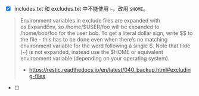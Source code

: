 - [x] includes.txt 和 excludes.txt 中不能使用 `~`，改用 `$HOME`。

> Environment variables in exclude files are expanded with os.ExpandEnv, so /home/$USER/foo will be expanded to /home/bob/foo for the user bob. To get a literal dollar sign, write $$ to the file - this has to be done even when there’s no matching environment variable for the word following a single $. Note that tilde (~) is not expanded, instead use the $HOME or equivalent environment variable (depending on your operating system).
> 
> - https://restic.readthedocs.io/en/latest/040_backup.html#excluding-files

- [ ] 
